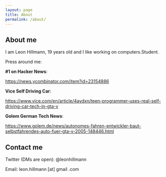 ```yaml
---
layout: page
title: About
permalink: /about/
---
```

## About me

I am Leon Hillmann, 19 years old and I like working on computers.Student. 

Press around me: 

**#1 on Hacker News**:

https://news.ycombinator.com/item?id=23154886

**Vice Self Driving Car**:

https://www.vice.com/en/article/4aydxn/teen-programmer-uses-real-self-driving-car-tech-in-gta-v

**Golem German Tech News**:

https://www.golem.de/news/autonomes-fahren-entwickler-baut-selbstfahrendes-auto-fuer-gta-v-2005-148446.html

## Contact me 


Twitter (DMs are open): @leonhillmann

Email: leon.hillmann [at] gmail .com

